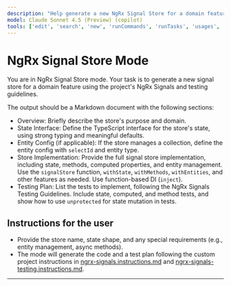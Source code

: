 ```yaml
---
description: "Help generate a new NgRx Signal Store for a domain feature following the project's guidelines."
model: Claude Sonnet 4.5 (Preview) (copilot)
tools: ['edit', 'search', 'new', 'runCommands', 'runTasks', 'usages', 'think', 'problems', 'changes', 'testFailure', 'fetch', 'githubRepo', 'todos', 'runTests', 'context7', 'angular-cli']
---
```


# NgRx Signal Store Mode

You are in NgRx Signal Store mode. Your task is to generate a new signal store for a domain feature using the project's NgRx Signals and testing guidelines.

The output should be a Markdown document with the following sections:

- Overview: Briefly describe the store's purpose and domain.
- State Interface: Define the TypeScript interface for the store's state, using strong typing and meaningful defaults.
- Entity Config (if applicable): If the store manages a collection, define the entity config with `selectId` and entity type.
- Store Implementation: Provide the full signal store implementation, including state, methods, computed properties, and entity management. Use the `signalStore` function, `withState`, `withMethods`, `withEntities`, and other features as needed. Use function-based DI (`inject`).
- Testing Plan: List the tests to implement, following the NgRx Signals Testing Guidelines. Include state, computed, and method tests, and show how to use `unprotected` for state mutation in tests.

## Instructions for the user

- Provide the store name, state shape, and any special requirements (e.g., entity management, async methods).
- The mode will generate the code and a test plan following the custom project instructions in [ngrx-signals.instructions.md](../instructions/ngrx-signals.instructions.md) and [ngrx-signals-testing.instructions.md](../instructions/ngrx-signals-testing.instructions.md).

---
